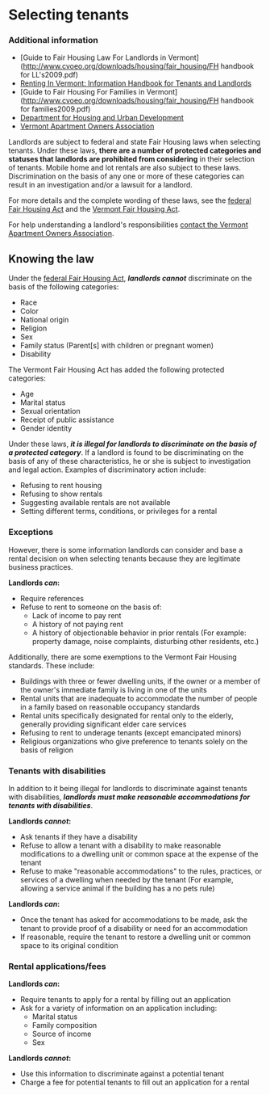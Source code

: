 ---
---
Selecting tenants
=================

### Additional information

*   [Guide to Fair Housing Law For Landlords in Vermont](http://www.cvoeo.org/downloads/housing/fair_housing/FH handbook for LL's2009.pdf)
*   [Renting In Vermont: Information Handbook for Tenants and Landlords](http://www.cvoeo.org/downloads/housing/RENTINGinVERMONT.pdf)
*   [Guide to Fair Housing For Families in Vermont](http://www.cvoeo.org/downloads/housing/fair_housing/FH handbook for families2009.pdf)
*   [Department for Housing and Urban Development](http://portal.hud.gov/hudportal/HUD?src=/program_offices/fair_housing_equal_opp/FHLaws/yourrights)
*   [Vermont Apartment Owners Association](http://www.vaoa.com)

Landlords are subject to federal and state Fair Housing laws when selecting tenants. Under these laws, **there are a number of protected categories and statuses that landlords are prohibited from considering** in their selection of tenants. Mobile home and lot rentals are also subject to these laws. Discrimination on the basis of any one or more of these categories can result in an investigation and/or a lawsuit for a landlord.

For more details and the complete wording of these laws, see the [federal Fair Housing Act](http://www.justice.gov/crt/about/hce/title8.php) and the [Vermont Fair Housing Act](http://hrc.vermont.gov/sites/hrc/files/pdfs/laws/fhpaa.pdf).

For help understanding a landlord's responsibilities [contact the Vermont Apartment Owners Association](http://www.vaoa.com).

Knowing the law
---------------

Under the [federal Fair Housing Act](http://www.justice.gov/crt/about/hce/title8.php), **_landlords cannot_** discriminate on the basis of the following categories:

*   Race
*   Color
*   National origin
*   Religion
*   Sex
*   Family status (Parent\[s\] with children or pregnant women)
*   Disability

The Vermont Fair Housing Act has added the following protected categories:

*   Age
*   Marital status
*   Sexual orientation
*   Receipt of public assistance
*   Gender identity

Under these laws, **_it is illegal for landlords to discriminate on the basis of a protected category_**. If a landlord is found to be discriminating on the basis of any of these characteristics, he or she is subject to investigation and legal action. Examples of discriminatory action include:

*   Refusing to rent housing
*   Refusing to show rentals
*   Suggesting available rentals are not available
*   Setting different terms, conditions, or privileges for a rental

### Exceptions

However, there is some information landlords can consider and base a rental decision on when selecting tenants because they are legitimate business practices.

**Landlords _can_:**

*   Require references
*   Refuse to rent to someone on the basis of:
    *   Lack of income to pay rent
    *   A history of not paying rent
    *   A history of objectionable behavior in prior rentals (For example: property damage, noise complaints, disturbing other residents, etc.)

Additionally, there are some exemptions to the Vermont Fair Housing standards. These include:

*   Buildings with three or fewer dwelling units, if the owner or a member of the owner's immediate family is living in one of the units
*   Rental units that are inadequate to accommodate the number of people in a family based on reasonable occupancy standards
*   Rental units specifically designated for rental only to the elderly, generally providing significant elder care services
*   Refusing to rent to underage tenants (except emancipated minors)
*   Religious organizations who give preference to tenants solely on the basis of religion

### Tenants with disabilities

In addition to it being illegal for landlords to discriminate against tenants with disabilities, **_landlords must make reasonable accommodations for tenants with disabilities_**.

**Landlords _cannot_:**

*   Ask tenants if they have a disability
*   Refuse to allow a tenant with a disability to make reasonable modifications to a dwelling unit or common space at the expense of the tenant
*   Refuse to make "reasonable accommodations" to the rules, practices, or services of a dwelling when needed by the tenant (For example, allowing a service animal if the building has a no pets rule)

**Landlords _can_:**

*   Once the tenant has asked for accommodations to be made, ask the tenant to provide proof of a disability or need for an accommodation
*   If reasonable, require the tenant to restore a dwelling unit or common space to its original condition

### Rental applications/fees

**Landlords _can_:**

*   Require tenants to apply for a rental by filling out an application
*   Ask for a variety of information on an application including:
    *   Marital status
    *   Family composition
    *   Source of income
    *   Sex

**Landlords _cannot_:**

*   Use this information to discriminate against a potential tenant
*   Charge a fee for potential tenants to fill out an application for a rental
